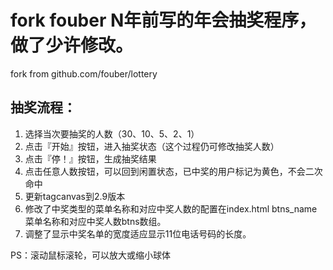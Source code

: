 # fork fouber N年前写的年会抽奖程序，做了少许修改。


fork from github.com/fouber/lottery



## 抽奖流程：

1. 选择当次要抽奖的人数（30、10、5、2、1）
2. 点击『开始』按钮，进入抽奖状态（这个过程仍可修改抽奖人数）
3. 点击『停！』按钮，生成抽奖结果
4. 点击任意人数按钮，可以回到闲置状态，已中奖的用户标记为黄色，不会二次命中
5. 更新tagcanvas到2.9版本
6. 修改了中奖类型的菜单名称和对应中奖人数的配置在index.html btns_name菜单名称和对应中奖人数btns数组。
7. 调整了显示中奖名单的宽度适应显示11位电话号码的长度。

PS：滚动鼠标滚轮，可以放大或缩小球体